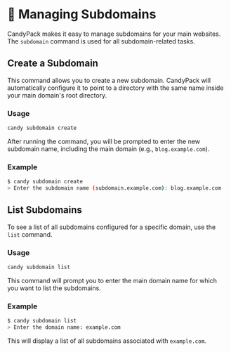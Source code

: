 # 🔗 Managing Subdomains

CandyPack makes it easy to manage subdomains for your main websites. The `subdomain` command is used for all subdomain-related tasks.

## Create a Subdomain
This command allows you to create a new subdomain. CandyPack will automatically configure it to point to a directory with the same name inside your main domain's root directory.

### Usage
```bash
candy subdomain create
```
After running the command, you will be prompted to enter the new subdomain name, including the main domain (e.g., `blog.example.com`).

### Example
```bash
$ candy subdomain create
> Enter the subdomain name (subdomain.example.com): blog.example.com
```

## List Subdomains
To see a list of all subdomains configured for a specific domain, use the `list` command.

### Usage
```bash
candy subdomain list
```
This command will prompt you to enter the main domain name for which you want to list the subdomains.

### Example
```bash
$ candy subdomain list
> Enter the domain name: example.com
```

This will display a list of all subdomains associated with `example.com`.
